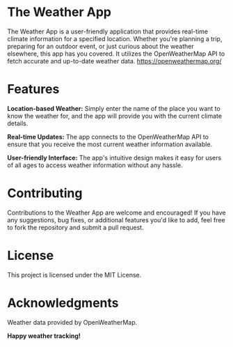 # The Weather App

The Weather App is a user-friendly application that provides real-time climate information for a specified location. Whether you're planning a trip, preparing for an outdoor event, or just curious about the weather elsewhere, this app has you covered. It utilizes the OpenWeatherMap API to fetch accurate and up-to-date weather data. https://openweathermap.org/

# Features
**Location-based Weather:** Simply enter the name of the place you want to know the weather for, and the app will provide you with the current climate details.

**Real-time Updates:** The app connects to the OpenWeatherMap API to ensure that you receive the most current weather information available.

**User-friendly Interface:** The app's intuitive design makes it easy for users of all ages to access weather information without any hassle.

# Contributing
Contributions to the Weather App are welcome and encouraged! If you have any suggestions, bug fixes, or additional features you'd like to add, feel free to fork the repository and submit a pull request.

# License
This project is licensed under the MIT License.

# Acknowledgments
Weather data provided by OpenWeatherMap.

**Happy weather tracking!**

